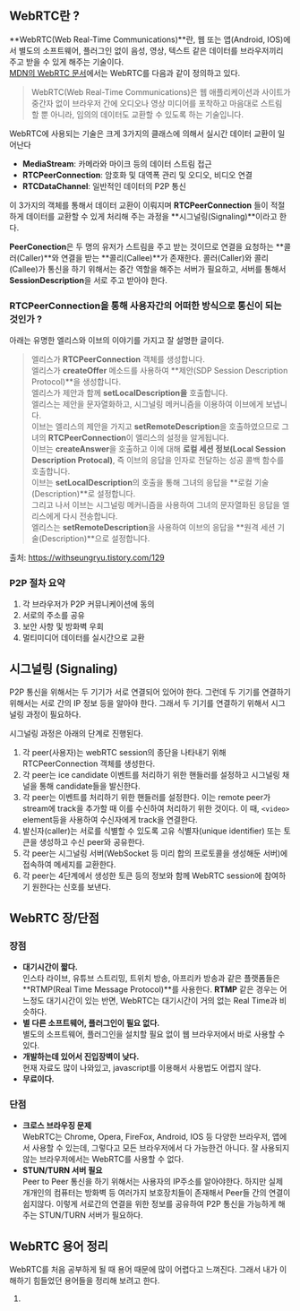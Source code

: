 ## WebRTC란 ?

**WebRTC(Web Real-Time Communications)**란, 웹 또는 앱(Android, IOS)에서 별도의 소프트웨어, 플러그인 없이 음성, 영상, 텍스트 같은 데이터를 브라우저끼리 주고 받을 수 있게 해주는 기술이다.  
[MDN의 WebRTC 문서](https://developer.mozilla.org/ko/docs/Web/API/WebRTC_API)에서는 WebRTC를 다음과 같이 정의하고 있다.

> WebRTC(Web Real-Time Communications)은 웹 애플리케이션과 사이트가 중간자 없이 브라우저 간에 오디오나 영상 미디어를 포착하고 마음대로 스트림 할 뿐 아니라, 임의의 데이터도 교환할 수 있도록 하는 기술입니다.

WebRTC에 사용되는 기술은 크게 3가지의 클래스에 의해서 실시간 데이터 교환이 일어난다

- **MediaStream**: 카메라와 마이크 등의 데이터 스트림 접근
- **RTCPeerConnection**: 암호화 및 대역폭 관리 및 오디오, 비디오 연결
- **RTCDataChannel**: 일반적인 데이터의 P2P 통신

이 3가지의 객체를 통해서 데이터 교환이 이뤄지며 **RTCPeerConnection** 들이 적절하게 데이터를 교환할 수 있게 처리해 주는 과정을 **시그널링(Signaling)**이라고 한다.

**PeerConection**은 두 명의 유저가 스트림을 주고 받는 것이므로 연결을 요청하는 **콜러(Caller)**와 연결을 받는 **콜리(Callee)**가 존재한다. 콜러(Caller)와 콜리(Callee)가 통신을 하기 위해서는 중간 역할을 해주는 서버가 필요하고, 서버를 통해서 **SessionDescription**을 서로 주고 받아야 한다.

### RTCPeerConnection을 통해 사용자간의 어떠한 방식으로 통신이 되는 것인가 ?

아래는 유명한 엘리스와 이브의 이야기를 가지고 잘 설명한 글이다.

> 엘리스가 **RTCPeerConnection** 객체를 생성합니다.  
> 엘리스가 **createOffer** 메소드를 사용하여 **제안(SDP Session Description Protocol)**을 생성합니다.  
> 엘리스가 제안과 함께 **setLocalDescription을** 호출합니다.  
> 엘리스는 제안을 문자열화하고, 시그널링 메커니즘을 이용하여 이브에게 보냅니다.  
> 이브는 엘리스의 제안을 가지고 **setRemoteDescription**을 호출하였으므로 그녀의 **RTCPeerConnection**이 엘리스의 설정을 알게됩니다.  
> 이브는 **createAnswer**을 호출하고 이에 대해 **로컬 세션 정보(Local Session Description Protocal)**, 즉 이브의 응답을 인자로 전달하는 성공 콜백 함수를 호출합니다.  
> 이브는 **setLocalDescription**의 호출을 통해 그녀의 응답을 **로컬 기술(Description)**로 설정합니다.  
> 그리고 나서 이브는 시그널링 메커니즘을 사용하여 그녀의 문자열화된 응답을 엘리스에게 다시 전송합니다.  
> 엘리스는 **setRemoteDescription**을 사용하여 이브의 응답을 **원격 세션 기술(Description)**으로 설정합니다.

출처: https://withseungryu.tistory.com/129

### P2P 절차 요약

1. 각 브라우저가 P2P 커뮤니케이션에 동의
2. 서로의 주소를 공유
3. 보안 사항 및 방화벽 우회
4. 멀티미디어 데이터를 실시간으로 교환

## 시그널링 (Signaling)

P2P 통신을 위해서는 두 기기가 서로 연결되어 있어야 한다. 그런데 두 기기를 연결하기 위해서는 서로 간의 IP 정보 등을 알아야 한다. 그래서 두 기기를 연결하기 위해서 시그널링 과정이 필요하다.

시그널링 과정은 아래의 단계로 진행된다.

1. 각 peer(사용자)는 webRTC session의 종단을 나타내기 위해 RTCPeerConnection 객체를 생성한다.
2. 각 peer는 ice candidate 이벤트를 처리하기 위한 핸들러를 설정하고 시그널링 채널을 통해 candidate들을 발신한다.
3. 각 peer는 이벤트를 처리하기 위한 핸들러를 설정한다. 이는 remote peer가 stream에 track을 추가할 때 이를 수신하여 처리하기 위한 것이다. 이 때, `<video>` element등을 사용하여 수신자에게 track을 연결한다.
4. 발신자(caller)는 서로를 식별할 수 있도록 고유 식별자(unique identifier) 또는 토큰을 생성하고 수신 peer와 공유한다.
5. 각 peer는 시그널링 서버(WebSocket 등 미리 합의 프로토콜을 생성해둔 서버)에 접속하여 메세지를 교환한다.
6. 각 peer는 4단계에서 생성한 토큰 등의 정보와 함께 WebRTC session에 참여하기 원한다는 신호를 보낸다.

## WebRTC 장/단점

### 장점

- **대기시간이 짧다.**  
  인스타 라이브, 유튜브 스트리밍, 트위치 방송, 아프리카 방송과 같은 플랫폼들은 **RTMP(Real Time Message Protocol)**를 사용한다. **RTMP** 같은 경우는 어느정도 대기시간이 있는 반면, WebRTC는 대기시간이 거의 없는 Real Time과 비슷하다.
- **별 다른 소프트웨어, 플러그인이 필요 없다.**  
  별도의 소프트웨어, 플러그인을 설치할 필요 없이 웹 브라우저에서 바로 사용할 수 있다.
- **개발하는데 있어서 진입장벽이 낮다.**  
  현재 자료도 많이 나와있고, javascript를 이용해서 사용법도 어렵지 않다.
- **무료이다.**

### 단점

- **크로스 브라우징 문제**  
  WebRTC는 Chrome, Opera, FireFox, Android, IOS 등 다양한 브라우저, 앱에서 사용할 수 있는데, 그렇다고 모든 브라우저에서 다 가능한건 아니다. 잘 사용되지 않는 브라우저에서는 WebRTC를 사용할 수 없다.
- **STUN/TURN 서버 필요**  
  Peer to Peer 통신을 하기 위해서는 사용자의 IP주소를 알아야한다. 하지만 실제 개개인의 컴퓨터는 방화벽 등 여러가지 보호장치들이 존재해서 Peer들 간의 연결이 쉽지않다. 이렇게 서로간의 연결을 위한 정보를 공유하여 P2P 통신을 가능하게 해주는 STUN/TURN 서버가 필요하다.

## WebRTC 용어 정리

WebRTC를 처음 공부하게 될 때 용어 때문에 많이 어렵다고 느껴진다. 그래서 내가 이해하기 힘들었던 용어들을 정리해 보려고 한다.

1.
